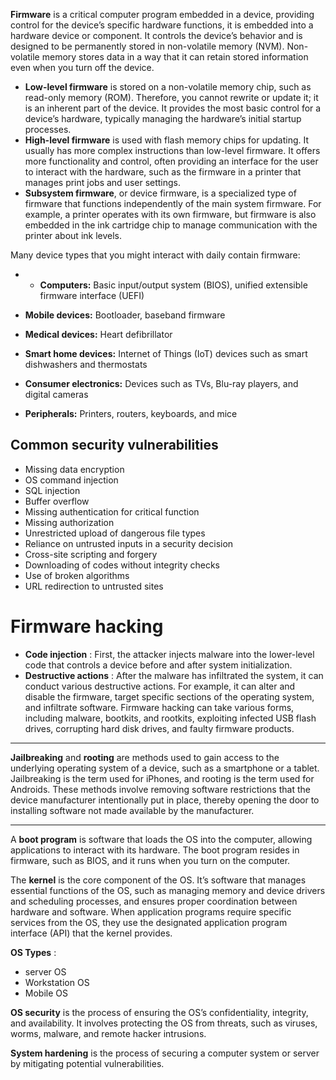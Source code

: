 **Firmware** is a critical computer program embedded in a device, providing control for the device’s specific hardware functions, it is embedded into a hardware device or component. It controls the device’s behavior and is designed to be permanently stored in non-volatile memory (NVM). Non-volatile memory stores data in a way that it can retain stored information even when you turn off the device.
- **Low-level firmware** is stored on a non-volatile memory chip, such as read-only memory (ROM). Therefore, you cannot rewrite or update it; it is an inherent part of the device. It provides the most basic control for a device’s hardware, typically managing the hardware’s initial startup processes.
- **High-level firmware** is used with flash memory chips for updating. It usually has more complex instructions than low-level firmware. It offers more functionality and control, often providing an interface for the user to interact with the hardware, such as the firmware in a printer that manages print jobs and user settings.
- **Subsystem firmware**, or device firmware, is a specialized type of firmware that functions independently of the main system firmware. For example, a printer operates with its own firmware, but firmware is also embedded in the ink cartridge chip to manage communication with the printer about ink levels.

Many device types that you might interact with daily contain firmware:
- - **Computers:** Basic input/output system (BIOS), unified extensible firmware interface (UEFI) 
    
- **Mobile devices:** Bootloader, baseband firmware 
- **Medical devices:** Heart defibrillator 
- **Smart home devices:** Internet of Things (IoT) devices such as smart dishwashers and thermostats 
- **Consumer electronics:** Devices such as TVs, Blu-ray players, and digital cameras 
- **Peripherals:** Printers, routers, keyboards, and mice
## **Common security vulnerabilities**
- Missing data encryption 
- OS command injection 
- SQL injection 
- Buffer overflow 
- Missing authentication for critical function 
- Missing authorization 
- Unrestricted upload of dangerous file types 
- Reliance on untrusted inputs in a security decision 
- Cross-site scripting and forgery 
- Downloading of codes without integrity checks 
- Use of broken algorithms 
- URL redirection to untrusted sites
# **Firmware hacking**
- **Code injection** : First, the attacker injects malware into the lower-level code that controls a device before and after system initialization.
- **Destructive actions** : After the malware has infiltrated the system, it can conduct various destructive actions. For example, it can alter and disable the firmware, target specific sections of the operating system, and infiltrate software.
Firmware hacking can take various forms, including malware, bootkits, and rootkits, exploiting infected USB flash drives, corrupting hard disk drives, and faulty firmware products.

----------------

**Jailbreaking** and **rooting** are methods used to gain access to the underlying operating system of a device, such as a smartphone or a tablet. Jailbreaking is the term used for iPhones, and rooting is the term used for Androids.
These methods involve removing software restrictions that the device manufacturer intentionally put in place, thereby opening the door to installing software not made available by the manufacturer.

------------
A **boot program** is software that loads the OS into the computer, allowing applications to interact with its hardware. The boot program resides in firmware, such as BIOS, and it runs when you turn on the computer.

The **kernel** is the core component of the OS. It’s software that manages essential functions of the OS, such as managing memory and device drivers and scheduling processes, and ensures proper coordination between hardware and software. When application programs require specific services from the OS, they use the designated application program interface (API) that the kernel provides.

**OS Types** :
- server OS
- Workstation OS
- Mobile OS

**OS security** is the process of ensuring the OS’s confidentiality, integrity, and availability. It involves protecting the OS from threats, such as viruses, worms, malware, and remote hacker intrusions.

**System hardening** is the process of securing a computer system or server by mitigating potential vulnerabilities.